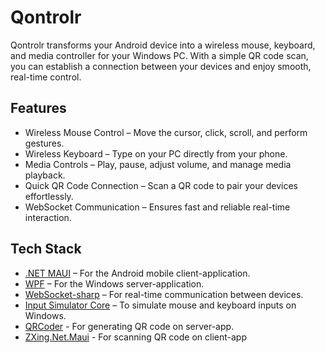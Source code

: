 # Qontrolr
Qontrolr transforms your Android device into a wireless mouse, keyboard, and media controller for your Windows PC. With a simple QR code scan, you can establish a connection between your devices and enjoy smooth, real-time control.

## Features
- Wireless Mouse Control – Move the cursor, click, scroll, and perform gestures.
- Wireless Keyboard – Type on your PC directly from your phone.
- Media Controls – Play, pause, adjust volume, and manage media playback.
- Quick QR Code Connection – Scan a QR code to pair your devices effortlessly.
- WebSocket Communication – Ensures fast and reliable real-time interaction.

## Tech Stack
- [.NET MAUI](https://github.com/dotnet/maui) – For the Android mobile client-application.
- [WPF](https://github.com/dotnet/wpf) – For the Windows server-application.
- [WebSocket-sharp](https://github.com/sta/websocket-sharp) – For real-time communication between devices.
- [Input Simulator Core](https://github.com/cwevers/InputSimulatorCore) – To simulate mouse and keyboard inputs on Windows.
- [QRCoder](https://github.com/codebude/QRCoder) - For generating QR code on server-app.
- [ZXing.Net.Maui](https://github.com/Redth/ZXing.Net.Maui) - For scanning QR code on client-app
